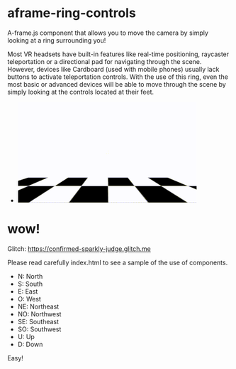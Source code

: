 # aframe-ring-controls
A-frame.js component that allows you to move the camera by simply looking at a ring surrounding you! 

Most VR headsets have built-in features like real-time positioning, raycaster teleportation or a directional pad for navigating through the scene. However, devices like Cardboard (used with mobile phones) usually lack buttons to activate teleportation controls. With the use of this ring, even the most basic or advanced devices will be able to move through the scene by simply looking at the controls located at their feet.
- ![aframe-ring-controls-sample](https://github.com/disketteomelette/aframe-ring-controls/blob/main/samplevideo.gif?raw=true)
# wow!
Glitch: https://confirmed-sparkly-judge.glitch.me


Please read carefully index.html to see a sample of the use of components.

- N: North
- S: South
- E: East
- O: West
- NE: Northeast
- NO: Northwest
- SE: Southeast
- SO: Southwest
- U: Up
- D: Down

Easy!
